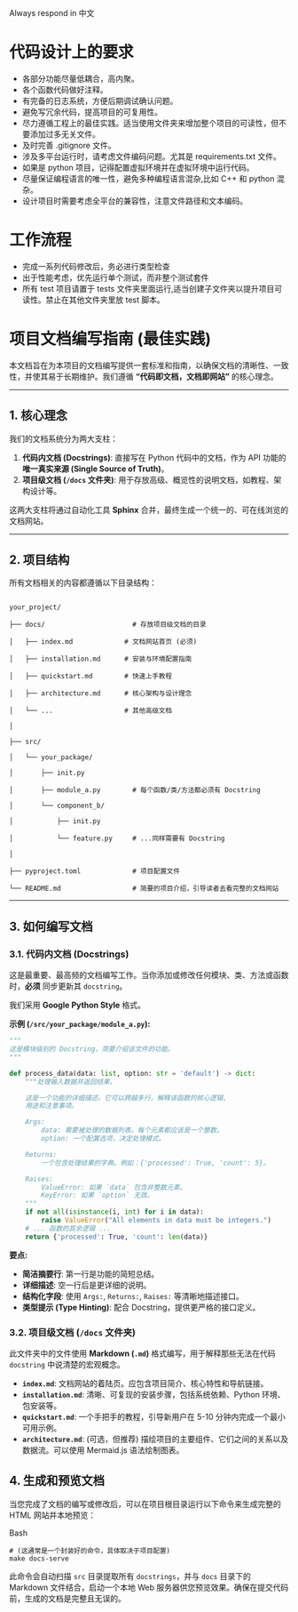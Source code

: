Always respond in 中文

# 代码设计上的要求
- 各部分功能尽量低耦合，高内聚。
- 各个函数代码做好注释。
- 有完备的日志系统，方便后期调试确认问题。
- 避免写冗余代码，提高项目的可复用性。
- 尽力遵循工程上的最佳实践。适当使用文件夹来增加整个项目的可读性，但不要添加过多无关文件。
- 及时完善 .gitignore 文件。
- 涉及多平台运行时，请考虑文件编码问题。尤其是 requirements.txt 文件。
- 如果是 python 项目，记得配置虚拟环境并在虚拟环境中运行代码。
- 尽量保证编程语言的唯一性，避免多种编程语言混杂,比如 C++ 和 python 混杂。
- 设计项目时需要考虑全平台的兼容性，注意文件路径和文本编码。

# 工作流程  
- 完成一系列代码修改后，务必进行类型检查  
- 出于性能考虑，优先运行单个测试，而非整个测试套件
- 所有 test 项目请置于 tests 文件夹里面运行,适当创建子文件夹以提升项目可读性。禁止在其他文件夹里放 test 脚本。


# 项目文档编写指南 (最佳实践)

本文档旨在为本项目的文档编写提供一套标准和指南，以确保文档的清晰性、一致性，并使其易于长期维护。我们遵循 **“代码即文档，文档即网站”** 的核心理念。

---

## 1. 核心理念

我们的文档系统分为两大支柱：

1.  **代码内文档 (Docstrings)**: 直接写在 Python 代码中的文档，作为 API 功能的 **唯一真实来源 (Single Source of Truth)**。
2.  **项目级文档 (`/docs` 文件夹)**: 用于存放高级、概览性的说明文档，如教程、架构设计等。

这两大支柱将通过自动化工具 **Sphinx** 合并，最终生成一个统一的、可在线浏览的文档网站。

---

## 2. 项目结构

所有文档相关的内容都遵循以下目录结构：
```

your_project/

├── docs/                      # 存放项目级文档的目录

│   ├── index.md             # 文档网站首页 (必须)

│   ├── installation.md      # 安装与环境配置指南

│   ├── quickstart.md        # 快速上手教程

│   ├── architecture.md      # 核心架构与设计理念

│   └── ...                  # 其他高级文档

│

├── src/

│   └── your_package/

│       ├── init.py

│       ├── module_a.py        # 每个函数/类/方法都必须有 Docstring

│       └── component_b/

│           ├── init.py

│           └── feature.py     # ...同样需要有 Docstring

│

├── pyproject.toml             # 项目配置文件

└── README.md                  # 简要的项目介绍，引导读者去看完整的文档网站

```
---

## 3. 如何编写文档

### 3.1. 代码内文档 (Docstrings)

这是最重要、最高频的文档编写工作。当你添加或修改任何模块、类、方法或函数时，**必须** 同步更新其 `docstring`。

我们采用 **Google Python Style** 格式。

**示例 (`/src/your_package/module_a.py`):**

```python
"""
这是模块级别的 Docstring，简要介绍该文件的功能。
"""

def process_data(data: list, option: str = 'default') -> dict:
    """处理输入数据并返回结果。

    这是一个功能的详细描述。它可以跨越多行，解释该函数的核心逻辑、
    用途和注意事项。

    Args:
        data: 需要被处理的数据列表。每个元素都应该是一个整数。
        option: 一个配置选项，决定处理模式。

    Returns:
        一个包含处理结果的字典。例如：{'processed': True, 'count': 5}。

    Raises:
        ValueError: 如果 `data` 包含非整数元素。
        KeyError: 如果 `option` 无效。
    """
    if not all(isinstance(i, int) for i in data):
        raise ValueError("All elements in data must be integers.")
    # ... 函数的其余逻辑 ...
    return {'processed': True, 'count': len(data)}
```

**要点:**

- **简洁摘要行**: 第一行是功能的简短总结。
- **详细描述**: 空一行后是更详细的说明。
- **结构化字段**: 使用 `Args:`, `Returns:`, `Raises:` 等清晰地描述接口。
- **类型提示 (Type Hinting)**: 配合 Docstring，提供更严格的接口定义。



### 3.2. 项目级文档 (`/docs` 文件夹)



此文件夹中的文件使用 **Markdown (`.md`)** 格式编写，用于解释那些无法在代码 `docstring` 中说清楚的宏观概念。

- **`index.md`**: 文档网站的着陆页。应包含项目简介、核心特性和导航链接。
- **`installation.md`**: 清晰、可复现的安装步骤，包括系统依赖、Python 环境、包安装等。
- **`quickstart.md`**: 一个手把手的教程，引导新用户在 5-10 分钟内完成一个最小可用示例。
- **`architecture.md`**: (可选，但推荐) 描绘项目的主要组件、它们之间的关系以及数据流。可以使用 Mermaid.js 语法绘制图表。

## 4. 生成和预览文档

当您完成了文档的编写或修改后，可以在项目根目录运行以下命令来生成完整的 HTML 网站并本地预览：

Bash

```
# (这通常是一个封装好的命令，具体取决于项目配置)
make docs-serve
```

此命令会自动扫描 `src` 目录提取所有 `docstrings`，并与 `docs` 目录下的 Markdown 文件结合，启动一个本地 Web 服务器供您预览效果。确保在提交代码前，生成的文档是完整且无误的。

